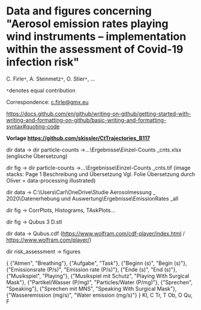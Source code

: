 # Data and figures concerning "Aerosol emission rates playing wind instruments – implementation within the assessment of Covid-19 infection risk"
C. Firle`*`, A. Steinmetz`*`, O. Stier`*`, ...

`*`denotes equal contribution

Correspondence: c.firle@gmx.eu

https://docs.github.com/en/github/writing-on-github/getting-started-with-writing-and-formatting-on-github/basic-writing-and-formatting-syntax#quoting-code

<b>Vorlage https://github.com/skissler/CtTrajectories_B117 </b>

dir data -> dir particle-counts ->...\Ergebnisse\Einzel-Counts _cnts.xlsx (englische Übersetzung)

dir fig -> dir particle-counts ->...\Ergebnisse\Einzel-Counts _cnts.tif (image stacks: Page 1 Beschreibung und Übersetzung Vgl. Folie Übersetzung durch Oliver = data-processing illustrated)

dir data -> C:\Users\Carl\OneDrive\Studie Aerosolmessung _ 2020\Datenerhebung und Auswertung\Ergebnisse\EmissionRates _all

dir fig ->  CorrPlots, Histograms, TAskPlots...

dir fig -> Qubus 3 D.stl

dir data -> Qubus.cdf  (https://www.wolfram.com/cdf-player/index.html / https://www.wolfram.com/player/)

dir risk_assessment -> figures

{
 {"Atmen", "Breathing"},
 {"Aufgabe", "Task"},
 {"Beginn (s)", "Begin (s)"},
 {"Emissionsrate (P/s)", "Emission rate (P/s)"},
 {"Ende (s)", "End (s)"},
 {"Musikspiel", "Playing"},
 {"Musikspiel mit Schutz", "Playing With Surgical Mask"},
 {"Partikel/Wasser (P/mg)", "Particles/Water (P/mg)"},
 {"Sprechen", "Speaking"},
 {"Sprechen mit MNS", "Speaking With Surgical Mask"},
 {"Wasseremission (mg/s)", "Water emission (mg/s)"}
}
Kl, C
Tr, T
Ob, O
Qu, F
